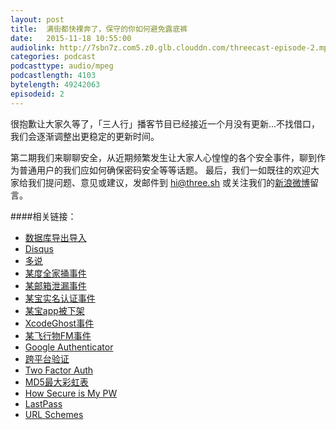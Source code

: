 ```yaml
---
layout: post
title:  满街都快裸奔了，保守的你如何避免露底裤
date:   2015-11-18 10:55:00
audiolink: http://7sbn7z.com5.z0.glb.clouddn.com/threecast-episode-2.mp3
categories: podcast 
podcasttype: audio/mpeg
podcastlength: 4103
bytelength: 49242063
episodeid: 2
---
```

很抱歉让大家久等了，「三人行」播客节目已经接近一个月没有更新...不找借口，我们会逐渐调整出更稳定的更新时间。

第二期我们来聊聊安全，从近期频繁发生让大家人心惶惶的各个安全事件，聊到作为普通用户的我们应如何确保密码安全等等话题。
最后，我们一如既往的欢迎大家给我们提问题、意见或建议，发邮件到 hi@three.sh 或关注我们的[新浪微博](http://weibo.com/threecast)留言。

####相关链接：

* [数据库导出导入](http://www.runoob.com/mysql/mysql-database-export.html)
* [Disqus](https://disqus.com/)
* [多说](http://duoshuo.com/)
* [某度全家捅事件](https://zh.wikipedia.org/wiki/%E7%99%BE%E5%BA%A6%E5%85%A8%E5%AE%B6%E6%A1%B6)
* [某邮箱泄漏事件](http://tech.sina.com.cn/i/2015-10-19/doc-ifxivsce6930000.shtml)
* [某宝实名认证事件](http://weibo.com/p/1001603896369076119257)
* [某宝app被下架](http://www.pingwest.com/google-play-removes-alipay/)
* [XcodeGhost事件](http://blog.jobbole.com/91646/)
* [某飞行物FM事件](http://netsecurity.51cto.com/art/201511/496719.htm)
* [Google Authenticator](https://support.google.com/accounts/answer/1066447?hl=zh-Hans)
* [跨平台验证](https://www.authy.com/)
* [Two Factor Auth](https://twofactorauth.org/)
* [MD5最大彩虹表](http://cmd5.com/)
* [How Secure is My PW](http://howsecureismypassword.net/)
* [LastPass](https://lastpass.com/)
* [URL Schemes](http://sspai.com/31500)
